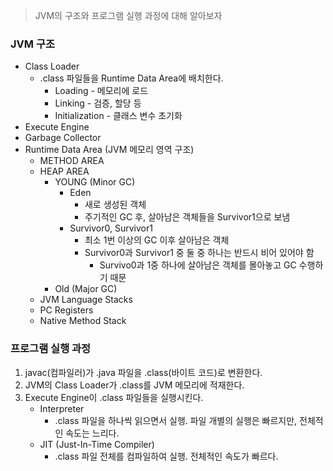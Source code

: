 > JVM의 구조와 프로그램 실행 과정에 대해 알아보자

### JVM 구조
- Class Loader
    - .class 파일들을 Runtime Data Area에 배치한다.
        - Loading - 메모리에 로드
        - Linking - 검증, 할당 등
        - Initialization - 클래스 변수 초기화
- Execute Engine
- Garbage Collector
- Runtime Data Area (JVM 메모리 영역 구조)
    - METHOD AREA
    - HEAP AREA
        - YOUNG (Minor GC)
            - Eden
                - 새로 생성된 객체
                - 주기적인 GC 후, 살아남은 객체들을 Survivor1으로 보냄
            - Survivor0, Survivor1
                - 최소 1번 이상의 GC 이후 살아남은 객체
                - Survivor0과 Survivor1 중 둘 중 하나는 반드시 비어 있어야 함
                    - Survivo0과 1중 하나에 살아남은 객체를 몰아놓고 GC 수행하기 때문
        - Old (Major GC)
    - JVM Language Stacks
    - PC Registers
    - Native Method Stack

### 프로그램 실행 과정
1. javac(컴파일러)가 .java 파일을 .class(바이트 코드)로 변환한다.
2. JVM의 Class Loader가 .class를 JVM 메모리에 적재한다.
3. Execute Engine이 .class 파일들을 실행시킨다.
   - Interpreter
     - .class 파일을 하나씩 읽으면서 실행. 파일 개별의 실행은 빠르지만, 전체적인 속도는 느리다.
   - JIT (Just-In-Time Compiler)
     - .class 파일 전체를 컴파일하여 실행. 전체적인 속도가 빠르다.

